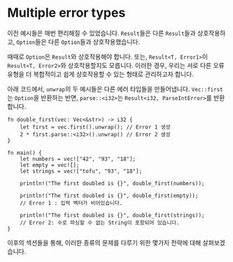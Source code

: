 # Multiple error types

이전 예시들은 매번 편리해질 수 있었습니다. `Result`들은 다른 `Result`들과 상호작용하고, `Option`들은 다른 `Option`들과 상호작용했습니다.

때때로 `Option`은 `Result`와 상호작용해야 합니다. 또는, `Result<T, Error1>`이 `Result<T, Error2>`와 상호작용할지도 모릅니다. 이러한 경우, 우리는 서로 다른 오류 유형을 더 복합적이고 쉽게 상호작용할 수 있는 형태로 관리하고자 합니다.

아래 코드에서, `unwrap`의 두 예시들은 다른 에러 타입들을 만들어냅니다. `Vec::first`는 `Option`을 반환하는 반면, `parse::<i32>`는 `Result<i32, ParseIntError>`를 반환합니다.

```rust,editable
fn double_first(vec: Vec<&str>) -> i32 {
    let first = vec.first().unwrap(); // Error 1 생성
    2 * first.parse::<i32>().unwrap() // Error 2 생성
}

fn main() {
    let numbers = vec!["42", "93", "18"];
    let empty = vec![];
    let strings = vec!["tofu", "93", "18"];

    println!("The first doubled is {}", double_first(numbers));

    println!("The first doubled is {}", double_first(empty));
    // Error 1 : 입력 벡터가 비어있습니다.

    println!("The first doubled is {}", double_first(strings));
    // Error 2: 수로 파싱할 수 없는 String이 포함되어 있습니다.
}
```

이후의 섹션들을 통해, 이러한 종류의 문제를 다루기 위한 몇가지 전략에 대해 살펴보겠습니다.